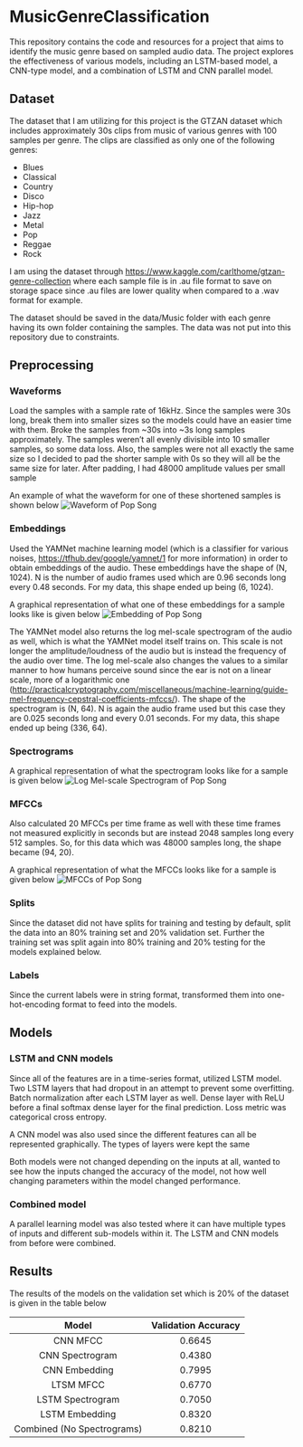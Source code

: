 # MusicGenreClassification

This repository contains the code and resources for a project that aims to identify the music genre based on sampled audio data. The project explores the effectiveness of various models, including an LSTM-based model, a CNN-type model, and a combination of LSTM and CNN parallel model.

## Dataset
The dataset that I am utilizing for this project is the GTZAN dataset which includes approximately 30s clips from music of various genres with 100 samples per genre. The clips are classified as only one of the following genres:
-	Blues
-	Classical
-	Country
-	Disco
-	Hip-hop
-	Jazz
-	Metal
-	Pop
-	Reggae
-	Rock

I am using the dataset through https://www.kaggle.com/carlthome/gtzan-genre-collection where each sample file is in .au file format to save on storage space since .au files are lower quality when compared to a .wav format for example.

The dataset should be saved in the data/Music folder with each genre having its own folder containing the samples. The data was not put into this repository due to constraints. 

## Preprocessing
### Waveforms
Load the samples with a sample rate of 16kHz. Since the samples were 30s long, break them into smaller sizes so the models could have an easier time with them. Broke the samples from ~30s into ~3s long samples approximately. The samples weren’t all evenly divisible into 10 smaller samples, so some data loss. Also, the samples were not all exactly the same size so I decided to pad the shorter sample with 0s so they will all be the same size for later. After padding, I had 48000 amplitude values per small sample

An example of what the waveform for one of these shortened samples is shown below
![Waveform of Pop Song](./figs/Example_waveform.png)

### Embeddings
Used the YAMNet machine learning model (which is a classifier for various noises, https://tfhub.dev/google/yamnet/1 for more information) in order to obtain embeddings of the audio. These embeddings have the shape of (N, 1024). N is the number of audio frames used which are 0.96 seconds long every 0.48 seconds. For my data, this shape ended up being (6, 1024).

A graphical representation of what one of these embeddings for a sample looks like is given below
![Embedding of Pop Song](./figs/Example_embedding.png)

The YAMNet model also returns the log mel-scale spectrogram of the audio as well, which is what the YAMNet model itself trains on. This scale is not longer the amplitude/loudness of the audio but is instead the frequency of the audio over time. The log mel-scale also changes the values to a similar manner to how humans perceive sound since the ear is not on a linear scale, more of a logarithmic one (http://practicalcryptography.com/miscellaneous/machine-learning/guide-mel-frequency-cepstral-coefficients-mfccs/). The shape of the spectrogram is (N, 64). N is again the audio frame used but this case they are 0.025 seconds long and every 0.01 seconds. For my data, this shape ended up being (336, 64).

### Spectrograms
A graphical representation of what the spectrogram looks like for a sample is given below
![Log Mel-scale Spectrogram of Pop Song](./figs/Example_spectrogram.png)

### MFCCs
Also calculated 20 MFCCs per time frame as well with these time frames not measured explicitly in seconds but are instead 2048 samples long every 512 samples. So, for this data which was 48000 samples long, the shape became (94, 20).

A graphical representation of what the MFCCs looks like for a sample is given below
![MFCCs of Pop Song](./figs/Example_mfcc.png)

### Splits
Since the dataset did not have splits for training and testing by default, split the data into an 80% training set and 20% validation set. Further the training set was split again into 80% training and 20% testing for the models explained below.

### Labels
Since the current labels were in string format, transformed them into one-hot-encoding format to feed into the models.

## Models
### LSTM and CNN models
Since all of the features are in a time-series format, utilized LSTM model. Two LSTM layers that had dropout in an attempt to prevent some overfitting. Batch normalization after each LSTM layer as well. Dense layer with ReLU before a final softmax dense layer for the final prediction. Loss metric was categorical cross entropy.

A CNN model was also used since the different features can all be represented graphically. The types of layers were kept the same

Both models were not changed depending on the inputs at all, wanted to see how the inputs changed the accuracy of the model, not how well changing parameters within the model changed performance.

### Combined model
A parallel learning model was also tested where it can have multiple types of inputs and different sub-models within it. The LSTM and CNN models from before were combined.

## Results
The results of the models on the validation set which is 20% of the dataset is given in the table below

|       Model      | Validation Accuracy |
|:----------------:|:-------------------:|
|     CNN MFCC     |        0.6645       |
|  CNN Spectrogram |        0.4380       |
|   CNN Embedding  |        0.7995       |
|    LTSM MFCC     |        0.6770       |
| LSTM Spectrogram |        0.7050       |
|  LSTM Embedding  |        0.8320       |
|     Combined (No Spectrograms)     |        0.8210       |
